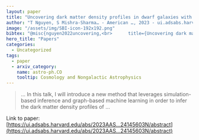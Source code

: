 ```yaml
---
layout: paper
title: "Uncovering dark matter density profiles in dwarf galaxies with simulation-based inference and graph neural networks"
author: "T Nguyen, S Mishra-Sharma… - American …, 2023 - ui.adsabs.harvard.edu"
image: "/assets/img/SBI-icon-192x192.png"
bibtex: "@misc{nguyen2022uncovering,<br>      title={Uncovering dark matter density profiles in dwarf galaxies with graph neural networks}, <br>      author={Tri Nguyen and Siddharth Mishra-Sharma and Reuel Williams and Lina Necib},<br>      year={2022},<br>      eprint={2208.12825},<br>      archivePrefix={arXiv},<br>      primaryClass={astro-ph.CO}<br>}"
hero_title: "Papers"
categories:
  - Uncategorized
tags:
  - paper
  - arxiv_category:
    name: astro-ph.CO
    tooltip: Cosmology and Nongalactic Astrophysics
---
```

>… In this talk, I will introduce a new method that leverages simulation-based inference and graph-based machine learning in order to infer the dark matter density profiles of …

Link to paper: [https://ui.adsabs.harvard.edu/abs/2023AAS...24145603N/abstract](https://ui.adsabs.harvard.edu/abs/2023AAS...24145603N/abstract)
